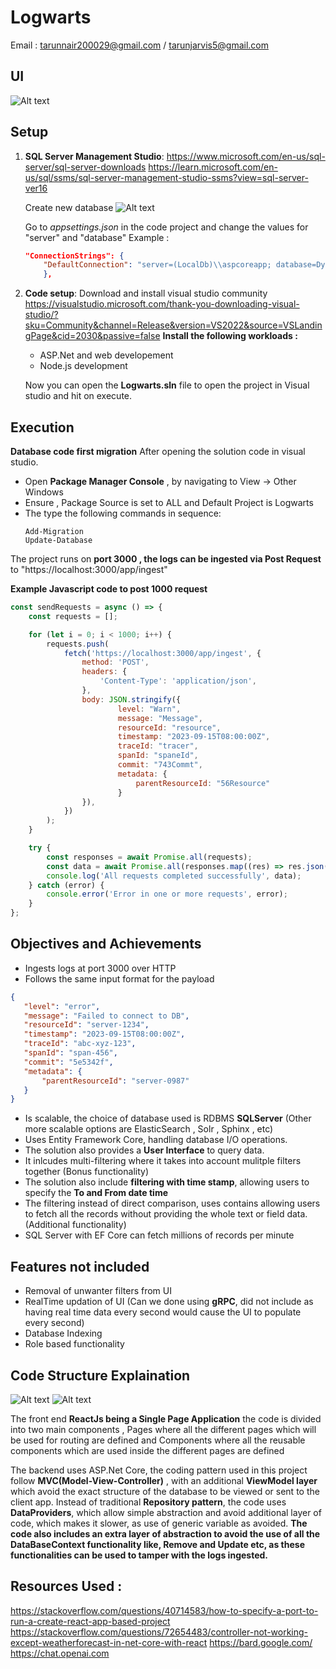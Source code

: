 # Logwarts
Email : tarunnair200029@gmail.com / tarunjarvis5@gmail.com

## UI
 ![Alt text](https://github.com/tarunjarvis5/DyteAssignment/blob/master/UI.PNG "Title")

## Setup
1) **SQL Server Management Studio**:
 https://www.microsoft.com/en-us/sql-server/sql-server-downloads
 https://learn.microsoft.com/en-us/sql/ssms/sql-server-management-studio-ssms?view=sql-server-ver16
    
     Create new database 
 ![Alt text](https://codingsight.com/wp-content/uploads/2020/11/image-196.png "Title")
 
    Go to *appsettings.json* in the code project and change the values for "server" and "database"
    Example : 
    ```json
    "ConnectionStrings": {
        "DefaultConnection": "server=(LocalDb)\\aspcoreapp; database=Dyte; trusted_connection=true"
        },
    ```
    
2) **Code setup**:
    Download and install visual studio community https://visualstudio.microsoft.com/thank-you-downloading-visual-studio/?sku=Community&channel=Release&version=VS2022&source=VSLandingPage&cid=2030&passive=false
    **Install the following workloads :**
    - ASP.Net and web developement
    - Node.js development
    
    Now you can open the **Logwarts.sln** file to open the project in Visual studio and hit on execute.

## Execution

**Database code first migration**
After opening the solution code in visual studio.
- Open **Package Manager Console** , by navigating to View -> Other Windows
- Ensure , Package Source is set to ALL and Default Project is Logwarts
- The type the following commands in sequence:
    ```
    Add-Migration
    Update-Database
    ```
The project runs on **port 3000 , the logs can be ingested via Post Request** to "https://localhost:3000/app/ingest"

**Example Javascript code to post 1000 request**
```javascript
const sendRequests = async () => {
    const requests = [];

    for (let i = 0; i < 1000; i++) {
        requests.push(
            fetch('https://localhost:3000/app/ingest', {
                method: 'POST',
                headers: {
                    'Content-Type': 'application/json',
                },
                body: JSON.stringify({
                        level: "Warn",
                        message: "Message",
                        resourceId: "resource",
                        timestamp: "2023-09-15T08:00:00Z",
                        traceId: "tracer",
                        spanId: "spaneId",
                        commit: "743Commt",
                        metadata: {
                            parentResourceId: "56Resource"
                        }
                }),
            })
        );
    }

    try {
        const responses = await Promise.all(requests);
        const data = await Promise.all(responses.map((res) => res.json()));
        console.log('All requests completed successfully', data);
    } catch (error) {
        console.error('Error in one or more requests', error);
    }
};
```

## Objectives and Achievements

- Ingests logs at port 3000 over HTTP
- Follows the same input format for the payload 
 ```json
 {
	"level": "error",
	"message": "Failed to connect to DB",
    "resourceId": "server-1234",
	"timestamp": "2023-09-15T08:00:00Z",
	"traceId": "abc-xyz-123",
    "spanId": "span-456",
    "commit": "5e5342f",
    "metadata": {
        "parentResourceId": "server-0987"
    }
}
 ```
 - Is scalable, the choice of database used is RDBMS **SQLServer**
 (Other more scalable options are ElasticSearch , Solr , Sphinx , etc)
- Uses Entity Framework Core, handling database I/O operations.
- The solution also provides a **User Interface** to query data.
- It inlcudes multi-filtering where it takes into account mulitple filters together (Bonus functionality)
- The solution also include **filtering with time stamp**, allowing users to specify the **To and From date time**
- The filtering instead of direct comparison, uses contains allowing users to fetch all the records without providing the whole text or field data. (Additional functionality)
- SQL Server with EF Core can fetch millions of records per minute

## Features not included

- Removal of unwanter filters from UI
- RealTime updation of UI (Can we done using **gRPC**, did not include as having real time data every second would cause the UI to populate every second)
- Database Indexing
- Role based functionality

## Code Structure Explaination

![Alt text](https://github.com/tarunjarvis5/DyteAssignment/blob/master/BackEndCodeStructure.PNG "Title")
![Alt text](https://github.com/tarunjarvis5/DyteAssignment/blob/master/JSCodeStructure.PNG "Title")

The front end **ReactJs being a Single Page Application** the code is divided into two main components , Pages where all the different pages which will be used for routing are defined and Components where all the reusable components which are used inside the different pages are defined

The backend uses ASP.Net Core, the coding pattern used in this project follow **MVC(Model-View-Controller)** , with an additional **ViewModel layer** which avoid the exact structure of the database to be viewed or sent to the client app.
Instead of traditional **Repository pattern**, the code uses **DataProviders**, which allow simple abstraction and avoid additional layer of code, which makes it slower, as use of generic variable as avoided.
**The code also includes an extra layer of abstraction to avoid the use of all the DataBaseContext functionality like, Remove and Update etc, as these functionalities can be used to tamper with the logs ingested.**

## Resources Used :
https://stackoverflow.com/questions/40714583/how-to-specify-a-port-to-run-a-create-react-app-based-project
https://stackoverflow.com/questions/72654483/controller-not-working-except-weatherforecast-in-net-core-with-react
https://bard.google.com/
https://chat.openai.com

    